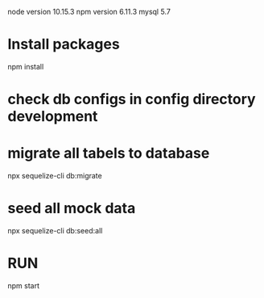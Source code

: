 node version 10.15.3
npm version 6.11.3
mysql 5.7
# Install packages
npm install
# check db configs in config directory development
# migrate all tabels to database
npx sequelize-cli db:migrate

# seed all mock data
npx sequelize-cli db:seed:all

# RUN 
npm start

